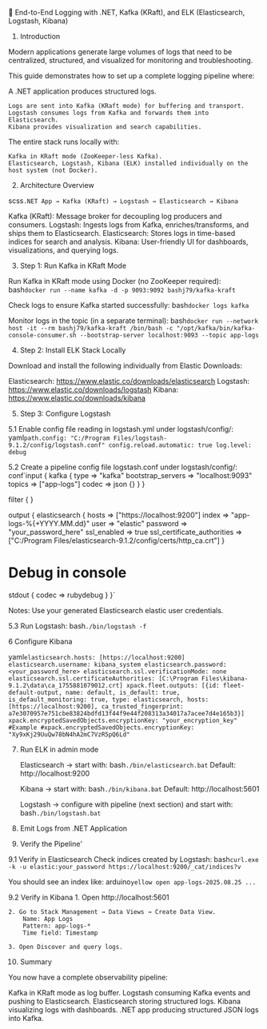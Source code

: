 ﻿📘 End-to-End Logging with .NET, Kafka (KRaft), and ELK (Elasticsearch, Logstash, Kibana)

1. Introduction

Modern applications generate large volumes of logs that need to be centralized, structured, and visualized for monitoring and troubleshooting.

This guide demonstrates how to set up a complete logging pipeline where:

A .NET application produces structured logs.

	Logs are sent into Kafka (KRaft mode) for buffering and transport.
	Logstash consumes logs from Kafka and forwards them into Elasticsearch.
	Kibana provides visualization and search capabilities.

The entire stack runs locally with:

	Kafka in KRaft mode (ZooKeeper-less Kafka).
	Elasticsearch, Logstash, Kibana (ELK) installed individually on the host system (not Docker).

2. Architecture Overview

scss`.NET App → Kafka (KRaft) → Logstash → Elasticsearch → Kibana`

Kafka (KRaft): Message broker for decoupling log producers and consumers.
Logstash: Ingests logs from Kafka, enriches/transforms, and ships them to Elasticsearch.
Elasticsearch: Stores logs in time-based indices for search and analysis.
Kibana: User-friendly UI for dashboards, visualizations, and querying logs.


3. Step 1: Run Kafka in KRaft Mode

Run Kafka in KRaft mode using Docker (no ZooKeeper required):
bash`docker run --name kafka -d -p 9093:9092 bashj79/kafka-kraft`

Check logs to ensure Kafka started successfully:
bash`docker logs kafka`

Monitor logs in the topic (in a separate terminal):
bash`docker run --network host -it --rm bashj79/kafka-kraft /bin/bash -c "/opt/kafka/bin/kafka-console-consumer.sh --bootstrap-server localhost:9093 --topic app-logs`

4. Step 2: Install ELK Stack Locally

Download and install the following individually from Elastic Downloads:

Elasticsearch: https://www.elastic.co/downloads/elasticsearch
Logstash: https://www.elastic.co/downloads/logstash
Kibana: https://www.elastic.co/downloads/kibana	


5. Step 3: Configure Logstash

5.1 Enable config file reading in logstash.yml under logstash/config/:
yaml`path.config: "C:/Program Files/logstash-9.1.2/config/logstash.conf"
config.reload.automatic: true
log.level: debug
`

5.2 Create a pipeline config file logstash.conf under logstash/config/:
conf`input {
  kafka {
    type => "kafka"
    bootstrap_servers => "localhost:9093"
    topics => ["app-logs"]
    codec => json {}
  }
}

filter {
}

output {
  elasticsearch {
    hosts => ["https://localhost:9200"]
    index => "app-logs-%{+YYYY.MM.dd}"
    user => "elastic"
    password => "your_password_here"
    ssl_enabled => true
    ssl_certificate_authorities => ["C:/Program Files/elasticsearch-9.1.2/config/certs/http_ca.crt"]
  }

  # Debug in console
  stdout { codec => rubydebug }
}`

Notes:
Use your generated Elasticsearch elastic user credentials.

5.3 Run Logstash:
bash`./bin/logstash -f`

6 Configure Kibana

yaml`elasticsearch.hosts: [https://localhost:9200]
elasticsearch.username: kibana_system
elasticsearch.password: <your_password_here>
elasticsearch.ssl.verificationMode: none
elasticsearch.ssl.certificateAuthorities: [C:\Program Files\kibana-9.1.2\data\ca_1755881079012.crt]
xpack.fleet.outputs: [{id: fleet-default-output, name: default, is_default: true, is_default_monitoring: true, type: elasticsearch, hosts: [https://localhost:9200], ca_trusted_fingerprint: a7e3070957e751cbe83824bdfd13f44f9e44f208313a34017a7acee7d4e165b3}]
xpack.encryptedSavedObjects.encryptionKey: "your_encryption_key"
#Example
#xpack.encryptedSavedObjects.encryptionKey: "Xy9xKj29UuQw78bN4hA2mC7VzR5pQ6Ld"`

7. Run ELK in admin mode

	Elasticsearch → start with:
	bash`./bin/elasticsearch.bat`
	Default: http://localhost:9200

	Kibana → start with:
	bash`./bin/kibana.bat`
	Default: http://localhost:5601

	Logstash → configure with pipeline (next section) and start with:
	bash`./bin/logstash.bat`

8. Emit Logs from .NET Application

9. Verify the Pipeline'

9.1 Verify in Elasticsearch
Check indices created by Logstash:
bash`curl.exe -k -u elastic:your_password https://localhost:9200/_cat/indices?v`

You should see an index like:
arduino`yellow open app-logs-2025.08.25 ...`

9.2 Verify in Kibana
	1. Open http://localhost:5601

	2. Go to Stack Management → Data Views → Create Data View.
		Name: App Logs
		Pattern: app-logs-*
		Time field: Timestamp

	3. Open Discover and query logs.


10. Summary

You now have a complete observability pipeline:

Kafka in KRaft mode as log buffer.
Logstash consuming Kafka events and pushing to Elasticsearch.
Elasticsearch storing structured logs.
Kibana visualizing logs with dashboards.
.NET app producing structured JSON logs into Kafka.
